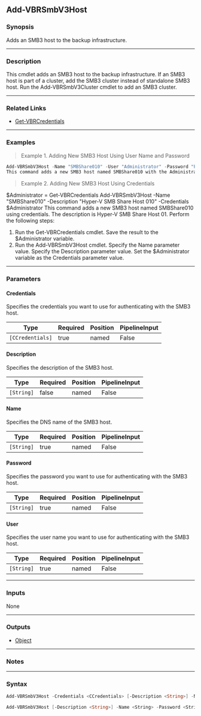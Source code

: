Add-VBRSmbV3Host
----------------

### Synopsis
Adds an SMB3 host to the backup infrastructure.

---

### Description

This cmdlet adds an SMB3 host to the backup infrastructure.
If an SMB3 host is part of a cluster, add the SMB3 cluster instead of standalone SMB3 host.
Run the Add-VBRSmbV3Cluster cmdlet to add an SMB3 cluster.

---

### Related Links
* [Get-VBRCredentials](Get-VBRCredentials)

---

### Examples
> Example 1. Adding New SMB3 Host Using User Name and Password

```PowerShell
Add-VBRSmbV3Host -Name "SMBShare010" -User "Administrator" -Password "Password" -Description "Hyper-V SMB Share Host 010"
This command adds a new SMB3 host named SMBShare010 with the Administrator user name and the qwerty password of the account. The description is Hyper-V SMB Share Host 01.
```
> Example 2. Adding New SMB3 Host Using Credentials

$Administrator = Get-VBRCredentials
Add-VBRSmbV3Host -Name "SMBShare010" -Description "Hyper-V SMB Share Host 010" -Credentials $Administrator
This command adds a new SMB3 host named SMBShare010 using credentials. The description is Hyper-V SMB Share Host 01.
Perform the following steps:
1. Run the Get-VBRCredentials cmdlet. Save the result to the $Administrator variable.
2. Run the Add-VBRSmbV3Host cmdlet. Specify the Name parameter value. Specify the Description parameter value. Set the $Administrator variable as the Credentials parameter value.

---

### Parameters
#### **Credentials**
Specifies the credentials you want to use for authenticating with the SMB3 host.

|Type            |Required|Position|PipelineInput|
|----------------|--------|--------|-------------|
|`[CCredentials]`|true    |named   |False        |

#### **Description**
Specifies the description of the SMB3 host.

|Type      |Required|Position|PipelineInput|
|----------|--------|--------|-------------|
|`[String]`|false   |named   |False        |

#### **Name**
Specifies the DNS name of the SMB3 host.

|Type      |Required|Position|PipelineInput|
|----------|--------|--------|-------------|
|`[String]`|true    |named   |False        |

#### **Password**
Specifies the password you want to use for authenticating with the SMB3 host.

|Type      |Required|Position|PipelineInput|
|----------|--------|--------|-------------|
|`[String]`|true    |named   |False        |

#### **User**
Specifies the user name you want to use for authenticating with the SMB3 host.

|Type      |Required|Position|PipelineInput|
|----------|--------|--------|-------------|
|`[String]`|true    |named   |False        |

---

### Inputs
None

---

### Outputs
* [Object](https://learn.microsoft.com/en-us/dotnet/api/System.Object)

---

### Notes

---

### Syntax
```PowerShell
Add-VBRSmbV3Host -Credentials <CCredentials> [-Description <String>] -Name <String> [<CommonParameters>]
```
```PowerShell
Add-VBRSmbV3Host [-Description <String>] -Name <String> -Password <String> -User <String> [<CommonParameters>]
```
